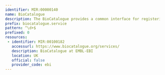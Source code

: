 ```yaml
---
identifier: MIR:00000140
name: BioCatalogue
description: The BioCatalogue provides a common interface for registering, browsing and annotating Web Services to the Life Science community. Registered services are monitored, allowing the identification of service problems and changes and the filtering-out of unavailable or unreliable resources. BioCatalogue is free to use, for all.
prefix: biocatalogue.service
pattern: ^\d+$
prefixed: 0
resources:
 - identifier: MIR:00100182
   accessurl: https://www.biocatalogue.org/services/
   description: BioCatalogue at EMBL-EBI
   location: UK
   official: false
   provider_code: ebi
---
```

